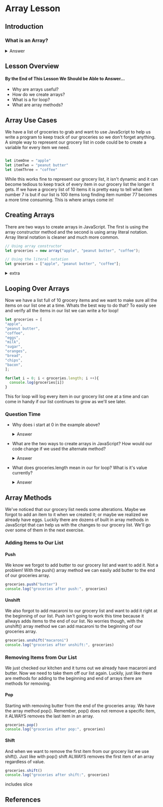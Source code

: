 # Array Lesson

## Introduction
  ### What is an Array?
  <details> 
    <summary>  Answer  </summary>
      <br>
        <p>
        An array is a data structure consisting of a collection of elements (values or variables), each identified by at least one array index or key. Or in simpler terms an array is a way to represent lists in programming. 
        </p>
  </details>

## Lesson Overview
  #### By the End of This Lesson We Should be Able to Answer...
  * Why are arrays useful?
  * How do we create arrays?
  * What is a for loop?
  * What are array methods?

## Array Use Cases
We have a list of groceries to grab and want to use JavaScript to help us write a program to keep track of our groceries so we don't forget anything. A simple way to represent our grocery list in code could be to create a variable for every item we need.

```js

let itemOne = "apple"
let itemTwo = "peanut butter"
let itemThree = "coffee"


```

While this works fine to represent our grocery list, it isn't dynamic and it can become tedious to keep track of every item in our grocery list the longer it gets. If we have a grocery list of 10 items it is pretty easy to tell what item number 7 is but if our list is 100 items long finding item number 77 becomes a more time consuming. This is where arrays come in!

## Creating Arrays
There are two ways to create arrays in JavaScript. The first is using the array constructor method and the second is using array literal notation. Array literal notation is cleaner and much more common.

```js
// Using array constructor
let groceries = new array("apple", "peanut butter", "coffee");

// Using the literal notation
let groceries = ["apple", "peanut butter", "coffee"];

```
<details> 
 <summary> extra </summary>
  Its worth noting that if you pass a single number (N) using the array constructor method it will create an array with (N) empty values. For example...

  ```js
  // Using array constructor
  let array = new array(5);

  // This creates an array with 5 empty values that looks like this
  [ , , , , ]

  //And NOT
  [5]
  ```
</details>

## Looping Over Arrays
Now we have a list full of 10 grocery items and we want to make sure all the items on our list one at a time. Whats the best way to do that? To easily see and verify all the items in our list we can write a for loop!

  ```js
 let groceries = [
  "apple", 
  "peanut butter", 
  "coffee",
  "eggs",
  "milk",
  "sugar",
  "oranges",
  "bread",
  "chips",
  "bacon",
  ];

  for(let i = 0; i < groceries.length; i ++){
    console.log(groceries[i])
  }

  ```

This for loop will log every item in our grocery list one at a time and can come in handy if our list continues to grow as we'll see later. 

### Question Time
* Why does i start at 0 in the example above? 
  <details> 
    <summary>  Answer  </summary>
      <br>
        This is because arrays are 0 indexed. While this may sound complicated all it means is that the first element of an array is the 0 index, the second element is the 1st index and so on. For that reason setting i to 0 starts our loop at the first item in the grocery list. Also keep in mind because arrays are 0 indexed even though there are 10 items in our grocery list there are only 9 indexes in our groceries array.
  </details>
 
* What are the two ways to create arrays in JavaScript? How would our code change if we used the alternate method?
  <details> 
    <summary>  Answer  </summary>
      <br>
        The two ways to create arrays in JavaScipt are using array literal notation and the array constructor method. 
  </details>

* What does groceries.length mean in our for loop? What is it's value currently? 
  <details> 
    <summary>  Answer  </summary>
      <br>
        The length here is a property of the groceries array. When we call groceries.length we get the amount of items currently in the groceries array. Since there are currently 10 items in our grocery list groceries.length is 10.
  </details>

## Array Methods
We've noticed that our grocery list needs some alterations. Maybe we forgot to add an item to it when we created it; or maybe we realized we already have eggs. Luckily there are dozens of built in array methods in JavaScript that can help us with the changes to our grocery list. We'll go over some of them in the next exercise. 


### Adding Items to Our List

#### Push
We know we forgot to add butter to our grocery list and want to add it. Not a problem! With the push() array method we can easily add butter to the end of our groceries array.

 ```js
groceries.push("butter")
console.log("groceries after push:", groceries)

  ```

#### Unshift
We also forgot to add macaroni to our grocery list and want to add it right at the beginning of our list. Push isn't going to work this time because it allways adds items to the end of our list. No worries though, with the unshift() array method we can add macaroni to the beginning of our groceries array.

 ```js
groceries.unshift("macaroni")
console.log("groceries after unshift:", groceries)

  ```

### Removing Items from Our List
We just checked our kitchen and it turns out we already have macaroni and butter. Now we need to take them off our list again. Luckily, just like there are methods for adding to the beginning  and end of arrays there are methods for removing.

#### Pop
Starting with removing butter from the end of the groceries array. We have the array method pop(). Remember, pop() does not remove a specific item, it ALWAYS removes the last item in an array.

 ```js
groceries.pop()
console.log("groceries after pop:", groceries)

  ```
#### Shift
And when we want to remove the first item from our grocery list we use shift(). Just like with pop() shift ALWAYS removes the first item of an array regardless of value.
 ```js
groceries.shift()
console.log("groceries after shift:", groceries)

  ```
 
 
 includes 
 slice  

 
## References


